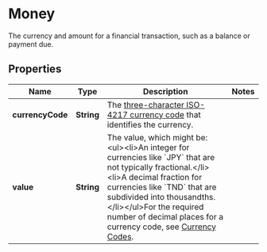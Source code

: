 

# Money

The currency and amount for a financial transaction, such as a balance or payment due.

## Properties

| Name | Type | Description | Notes |
|------------ | ------------- | ------------- | -------------|
|**currencyCode** | **String** | The [three-character ISO-4217 currency code](/docs/integration/direct/rest/currency-codes/) that identifies the currency. |  |
|**value** | **String** | The value, which might be:&lt;ul&gt;&lt;li&gt;An integer for currencies like &#x60;JPY&#x60; that are not typically fractional.&lt;/li&gt;&lt;li&gt;A decimal fraction for currencies like &#x60;TND&#x60; that are subdivided into thousandths.&lt;/li&gt;&lt;/ul&gt;For the required number of decimal places for a currency code, see [Currency Codes](/docs/integration/direct/rest/currency-codes/). |  |



